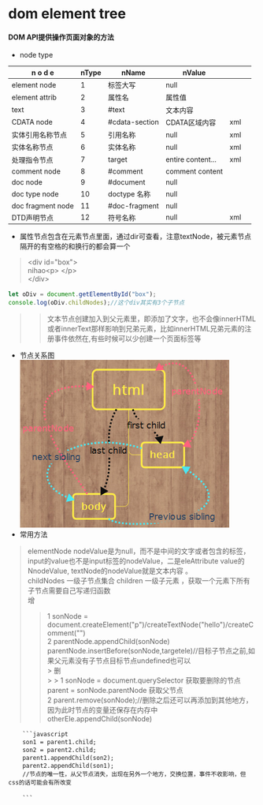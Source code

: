 # dom  element tree
#### DOM API提供操作页面对象的方法   
* node type      

| n o d e           | nType | nName          | nValue            |     |     |
| ----------------- | ----- | -------------- | ----------------- | --- | --- |
| element node      | 1     | 标签大写       | null              |     |     |
| element attrib    | 2     | 属性名         | 属性值            |     |     |
| text              | 3     | #text          | 文本内容          |     |     |
| CDATA node        | 4     | #cdata-section | CDATA区域内容     | xml |     |
| 实体引用名称节点  | 5     | 引用名称       | null              | xml |     |
| 实体名称节点      | 6     | 实体名称       | null              | xml |     |
| 处理指令节点      | 7     | target         | entire content... | xml |     |
| comment node      | 8     | #comment       | comment content   |     |     |
| doc node          | 9     | #document      | null              |     |     |
| doc type node     | 10    | doctype 名称   | null              |     |     |
| doc fragment node | 11    | #doc-fragment  | null              |     |     |
| DTD声明节点       | 12    | 符号名称       | null              | xml |     |
* 属性节点包含在元素节点里面，通过dir可查看，注意textNode，被元素节点隔开的有空格的和换行的都会算一个
> \<div id="box"\>        
    nihao\<p\> \</p\>      
  \</div\>      
```javascript
let oDiv = document.getElementById("box");
console.log(oDiv.childNodes);//这个div其实有3个子节点
```
> > 文本节点创建加入到父元素里，即添加了文字，也不会像innerHTML或者innerText那样影响到兄弟元素，比如innerHTML兄弟元素的注册事件依然在,有些时候可以少创建一个页面标签等      
* 节点关系图     
  ![节点关系图](https://github.com/appleu/js-Notes/blob/master/practice/images/node.png?raw=true "小肖")
* 常用方法       
> elementNode nodeValue是为null，而不是中间的文字或者包含的标签，input的value也不是input标签的nodeValue，二是eleAttribute value的NnodeValue,
textNode的nodeValue就是文本内容 。       
childNodes 一级子节点集合  children 一级子元素 ，获取一个元素下所有子节点需要自己写递归函数       
> 增         
> > 1 sonNode = document.createElement("p")/createTextNode("hello")/createComment("")                 
    2 parentNode.appendChild(sonNode)     parentNode.insertBefore(sonNode,targetele)//目标子节点之前,如果父元素没有子节点目标节点undefined也可以      
    > 删         
    > > 1 sonNode = document.querySelector 获取要删除的节点  parent = sonNode.parentNode 获取父节点                 
        2 parent.remove(sonNode);//删除之后还可以再添加到其他地方，因为此时节点的变量还保存在内存中  otherEle.appendChild(sonNode)         

        ```javascript
        son1 = parent1.child;
        son2 = parent2.child;
        parent1.appendChild(son2);
        parent2.appendChild(son1);
        //节点的唯一性，从父节点消失，出现在另外一个地方，交换位置，事件不收影响，但css的话可能会有所改变        
        
        ```
